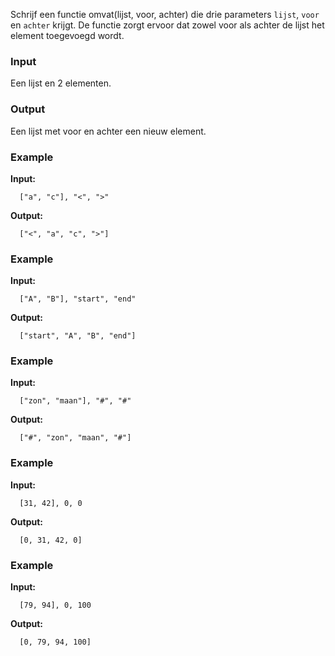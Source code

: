 Schrijf een functie omvat(lijst, voor, achter) die drie parameters `lijst`, `voor` en `achter` krijgt. De functie zorgt ervoor dat zowel voor als achter de lijst het element toegevoegd wordt.

### Input

Een lijst en 2 elementen.

### Output

Een lijst met voor en achter een nieuw element.

### Example

**Input:**

      ["a", "c"], "<", ">"

**Output:**

      ["<", "a", "c", ">"]

### Example

**Input:**

      ["A", "B"], "start", "end"

**Output:**

      ["start", "A", "B", "end"]

### Example

**Input:**

      ["zon", "maan"], "#", "#"

**Output:**

      ["#", "zon", "maan", "#"]


### Example

**Input:**

      [31, 42], 0, 0

**Output:**

      [0, 31, 42, 0]



### Example

**Input:**

      [79, 94], 0, 100

**Output:**

      [0, 79, 94, 100]



